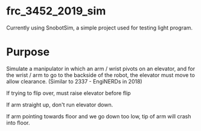 # frc_3452_2019_sim
Currently using SnobotSim, a simple project used for testing light program.

# Purpose
Simulate a manipulator in which an arm / wrist pivots on an elevator, and for the wrist / arm to go to the backside of the robot, the elevator must move to allow clearance. (Similar to 2337 - EngiNERDs in 2018)

If trying to flip over, must raise elevator before flip

If arm straight up, don't run elevator down.

If arm pointing towards floor and we go down too low, tip of arm will crash into floor.
